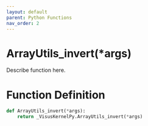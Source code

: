 ```yaml
---
layout: default
parent: Python Functions
nav_order: 2
---
```


# ArrayUtils_invert(*args)

Describe function here.

# Function Definition

```python
def ArrayUtils_invert(*args):
    return _VisusKernelPy.ArrayUtils_invert(*args)
```